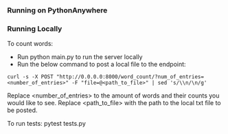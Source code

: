 ### Running on PythonAnywhere ###


### Running Locally ###
To count words:
- Run python main.py to run the server locally
- Run the below command to post a local file to the endpoint:

`curl -s -X POST "http://0.0.0.0:8000/word_count/?num_of_entries=<number_of_entries>" -F "file=@<path_to_file>" | sed 's/\\n/\n/g'`

Replace <number_of_entries> to the amount of words and their counts you would like to see.
Replace <path_to_file> with the path to the local txt file to be posted.

To run tests:
pytest tests.py